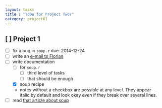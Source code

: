 ```yaml
---
layout: tasks
title : "ToDo for Project Two?"
category: project01
---
```


## [ ] Project 1

- [ ] fix a bug in `soup.r` due: 2014-12-24
- [ ] write an [e-mail to Florian](mailto://flo_schneider@web.de)
- [ ] write documentation
   - [ ] for `soup.r`
     - [ ] third level of tasks
     - [ ] that should be enough
   - [x] soup recipe
   - notes without a checkbox are possible at any level. They appear italic by default and look okay even if they break over several lines.
- [ ] read [that article about soup](https://en.wikipedia.org/wiki/Soup)
